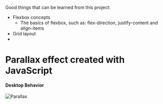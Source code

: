Good things that can be learned from this project:

- Flexbox concepts
  -	The basics of flexbox, such as: flex-direction, justify-content and align-items
- Grid layout
- 
# Parallax effect created with JavaScript

 #### Desktop Behavior
![Parallax](https://github.com/iurymanhaes/Parallax-Scrolling-Effects/blob/master/assets/desktop-gif.gif?raw=true)